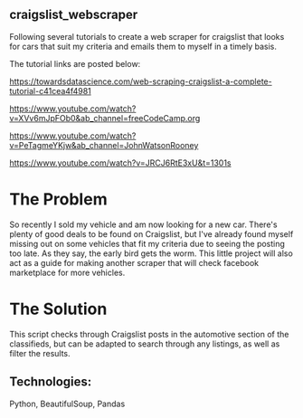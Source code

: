 ## craigslist_webscraper
Following several tutorials to create a web scraper for craigslist that looks for cars that suit my criteria and emails them to myself in a timely basis.

The tutorial links are posted below:

https://towardsdatascience.com/web-scraping-craigslist-a-complete-tutorial-c41cea4f4981

https://www.youtube.com/watch?v=XVv6mJpFOb0&ab_channel=freeCodeCamp.org

https://www.youtube.com/watch?v=PeTagmeYKjw&ab_channel=JohnWatsonRooney

https://www.youtube.com/watch?v=JRCJ6RtE3xU&t=1301s

# The Problem
So recently I sold my vehicle and am now looking for a new car. There's plenty of good deals to be found on Craigslist, but I've already found myself missing out on some vehicles that fit my criteria due to seeing the posting too late. As they say, the early bird gets the worm. This little project will also act as a guide for making another scraper that will check facebook marketplace for more vehicles.

# The Solution
This script checks through Craigslist posts in the automotive section of the classifieds, but can be adapted to search through any listings, as well as filter the results.

## Technologies:
Python,
BeautifulSoup,
Pandas
